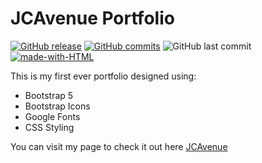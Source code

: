 # JCAvenue Portfolio
[![GitHub release](https://img.shields.io/github/release/JCAvenue/Portfolio.svg)](https://github.com/JCAvenue/Portfolio/releases/)
[![GitHub commits](https://img.shields.io/github/commits-since/JCAvenue/Portfolio/v1.0.1.svg)](https://GitHub.com/JCAvenue/Portfolio/commit/)
![GitHub last commit](https://img.shields.io/github/last-commit/JCAvenue/Portfolio)
[![made-with-HTML](https://img.shields.io/badge/Made%20with-HTML,%20CSS,%20Bootsrap%205-1f425f.svg)](https://GitHub.com/JCAvenue/Portfolio/)

This is my first ever portfolio designed using:
* Bootstrap 5
* Bootstrap Icons
* Google Fonts
* CSS Styling

You can visit my page to check it out here  [JCAvenue](https://jcavenue.github.io/Portfolio/)
